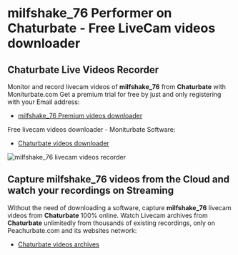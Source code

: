 # milfshake_76 Performer on Chaturbate - Free LiveCam videos downloader

## Chaturbate Live Videos Recorder

Monitor and record livecam videos of **milfshake_76** from **Chaturbate** with Moniturbate.com
Get a premium trial for free by just and only registering with your Email address:
* [milfshake_76 Premium videos downloader](https://moniturbate.com/request-demo-licence-key.html)

Free livecam videos downloader - Moniturbate Software:
* [Chaturbate videos downloader](https://moniturbate.com/moniturbate-download-software.html)

![milfshake_76 livecam videos recorder](https://peachurnet.com/templates/moniturbate-software.png)


## Capture milfshake_76 videos from the Cloud and watch your recordings on Streaming

Without the need of downloading a software, capture **milfshake_76** livecam videos from **Chaturbate** 100% online.
Watch Livecam archives from **Chaturbate** unlimitedly from thousands of existing recordings, only on Peachurbate.com and its websites network:
* [Chaturbate videos archives](https://peachurnet.com/)